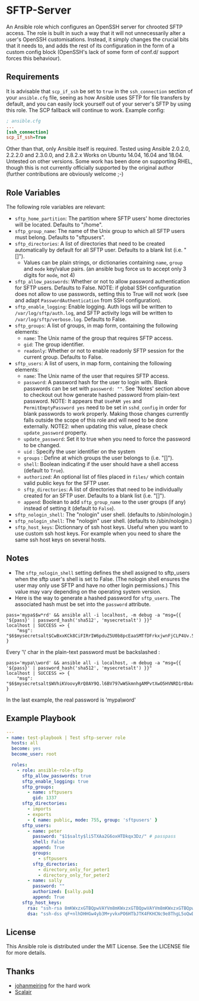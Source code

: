 # SFTP-Server
An Ansible role which configures an OpenSSH server for chrooted SFTP access.  The role is built in such a way that it will not unnecessarily alter a user's OpenSSH customisations.  Instead, it simply changes the crucial bits that it needs to, and adds the rest of its configuration in the form of a custom config block (OpenSSH's lack of some form of conf.d/ support forces this behaviour).

## Requirements
It is advisable that `scp_if_ssh` be set to `true` in the `ssh_connection` section of your `ansible.cfg` file, seeing as how Ansible uses SFTP for file transfers by default, and you can easily lock yourself out of your server's SFTP by using this role.  The SCP fallback will continue to work.  Example config:

```ini
; ansible.cfg
...
[ssh_connection]
scp_if_ssh=True
```

Other than that, only Ansible itself is required.  Tested using Ansible 2.0.2.0, 2.2.2.0 and 2.3.0.0, and 2.8.2.x  Works on Ubuntu 14.04, 16.04 and 18.04. Untested on other versions.  Some work has been done on supporting RHEL, though this is not currently officially supported by the original author (further contributions are obviously welcome ;-)

## Role Variables
The following role variables are relevant:

* `sftp_home_partition`: The partition where SFTP users' home directories will be located.  Defaults to "/home".
* `sftp_group_name`: The name of the Unix group to which all SFTP users must belong.  Defaults to "sftpusers".
* `sftp_directories`: A list of directories that need to be created automatically by default for all SFTP user. Defaults to a blank list (i.e. "[]").
  * Values can be plain strings, or dictionaries containing `name`, `group` and `mode` key/value pairs. (an ansible bug force us to accept only 3 digits for `mode`, not 4)
* `sftp_allow_passwords`: Whether or not to allow password authentication for SFTP users. Defaults to False. NOTE: if global SSH configuration does not allow to use passwords, setting this to True will not work (see and adapt `PasswordAuthentication` from SSH configuration).
* `sftp_enable_logging`: Enable logging. Auth logs will be written to `/var/log/sftp/auth.log`, and SFTP activity logs will be written to `/var/log/sftp/verbose.log`. Defaults to False.
* `sftp_groups`: A list of groups, in map form, containing the following elements:
  * `name`: The Unix name of the group that requires SFTP access.
  * `gid`: The group identifier.
  * `readonly`: Whether or not to enable readonly SFTP session for the current group. Defaults to False.
* `sftp_users`: A list of users, in map form, containing the following elements:
  * `name`: The Unix name of the user that requires SFTP access.
  * `password`: A password hash for the user to login with.  Blank passwords can be set with `password: ""`. See 'Notes' section above to checkout out how generate hashed password from plain-text password. NOTE: It appears that `UsePAM yes` and `PermitEmptyPassword yes` need to be set in `sshd_config` in order for blank passwords to work properly.  Making those changes currently falls outside the scope of this role and will need to be done externally. NOTE2: when updating this value, please check `update_password` property.
  * `update_password`: Set it to true when you need to force the password to be changed.
  * `uid` : Specify the user identifier on the system
  * `groups` : Define at which groups the user belongs to (i.e. "[]").
  * `shell`: Boolean indicating if the user should have a shell access (default to `True`).
  * `authorized`: An optional list of files placed in `files/` which contain valid public keys for the SFTP user.
  * `sftp_directories`: A list of directories that need to be individually created for an SFTP user. Defaults to a blank list (i.e. "[]").
  * `append`: Boolean to add `sftp_group_name` to the user groups (if any) instead of setting it (default to `False`).
* `sftp_nologin_shell`: The "nologin" user shell. (defaults to /sbin/nologin.)
* `sftp_nologin_shell`: The "nologin" user shell. (defaults to /sbin/nologin.)
* `sftp_host_keys`: Dictionnary of ssh host keys. Useful when you want to use custom ssh host keys. For example when you need to share the same ssh host keys on several hosts.

## Notes
* The `sftp_nologin_shell` setting defines the shell assigned to sftp_users when the sftp user's shell is set to False. (The nologin shell ensures the user may only use SFTP and have no other login permissions.) This value may vary depending on the operating system version.
* Here is the way to generate a hashed password for `sftp_users`. The associated hash must be set into the `password` attribute.
```
pass='mypa$$w*rd' && ansible all -i localhost, -m debug -a "msg={{ '${pass}' | password_hash('sha512', 'mysecretsalt') }}"
localhost | SUCCESS => {
    "msg": "$6$mysecretsalt$CwBxxKCk8CiFIRrIW6pduZ5U0b8pcEaaSMTfDFrkxjwnFjCLP4Uv.5QGwnnKxfQpbi4nHcTPW1CY1iBpVQRcE/"
}
```
Every '\\' char in the plain-text password must be backslashed :
```
pass='mypa\\word' && ansible all -i localhost, -m debug -a "msg={{ '${pass}' | password_hash('sha512', 'mysecretsalt') }}"
localhost | SUCCESS => {
    "msg": "$6$mysecretsalt$WVhiKVoovyRrQ8AY9Q.l6BV797wWSkmnhgAMPvtXwO5HVNRD1r0bArRYvLnh9Uu0gh0urkeeybdJhoaXpYi270"
}
```
In the last example, the real password is 'mypa\word'

## Example Playbook
```yaml
---
- name: test-playbook | Test sftp-server role
  hosts: all
  become: yes
  become_user: root

  roles:
    - role: ansible-role-sftp
      sftp_allow_passwords: true
      sftp_enable_logging: true
      sftp_groups:
        - name: sftpusers
          gid: 1337
      sftp_directories:
        - imports
        - exports
        - { name: public, mode: 755, group: 'sftpusers' }
      sftp_users:
        - name: peter
          password: "$1$salty$li5TXAa2G6oxHTDkqx3Dz/" # passpass
          shell: False
          append: True
          groups:
            - sftpusers
          sftp_directories:
            - directory_only_for_peter1
            - directory_only_for_peter2
        - name: sally
          password: ""
          authorized: [sally.pub]
          append: True
      sftp_host_keys:
        rsa: "ssh-rsa 8mKWxzxGTBQpwVAYVm8mKWxzxGTBQpwVAYVm8mKWxzxGTBQpwVAYVm root@ip-172-31-6-3"
        dsa: "ssh-dss qF+nlhDHHGw4yb3M+yvkxPO6HTbJTK4FKHCNc9e8ThgL5oQwDSOA== root@ip-172-31-6-32"

```

## License
This Ansible role is distributed under the MIT License.  See the LICENSE file for more details.

## Thanks
- [johanmeiring](https://github.com/johanmeiring) for the hard work
- [Scalair](https://scalair.fr)
